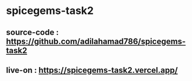 # spicegems-task2
## source-code : https://github.com/adilahamad786/spicegems-task2
## live-on : https://spicegems-task2.vercel.app/
